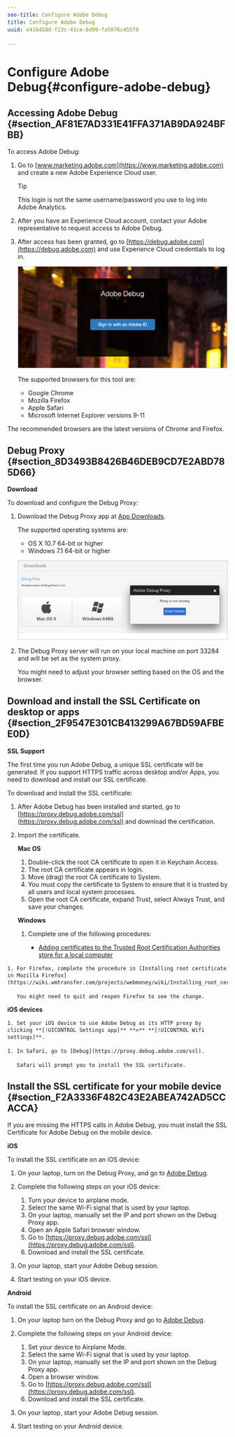 ```yaml
---
seo-title: Configure Adobe Debug
title: Configure Adobe Debug
uuid: e416458d-f23c-41ce-8d99-fa5076c455f0

---
```


# Configure Adobe Debug{#configure-adobe-debug}

## Accessing Adobe Debug {#section_AF81E7AD331E41FFA371AB9DA924BFBB}

To access Adobe Debug:

1. Go to [www.marketing.adobe.com](https://www.marketing.adobe.com) and create a new Adobe Experience Cloud user.

   >[!TIP]
   >
   >This login is not the same username/password you use to log into Adobe Analytics.

1. After you have an Experience Cloud account, contact your Adobe representative to request access to Adobe Debug. 
1. After access has been granted, go to [https://debug.adobe.com](https://debug.adobe.com) and use Experience Cloud credentials to log in.

   ![](assets/adobe-debug-login.png)

   The supported browsers for this tool are:

    * Google Chrome 
    * Mozilla Firefox 
    * Apple Safari 
    * Microsoft Internet Explorer versions 9-11

The recommended browsers are the latest versions of Chrome and Firefox.

## Debug Proxy {#section_8D3493B8426B46DEB9CD7E2ABD785D66}

**Download**

To download and configure the Debug Proxy:

1. Download the Debug Proxy app at [App Downloads](https://debug.adobe.com/#/downloads).

   The supported operating systems are:

    * OS X 10.7 64-bit or higher 
    * Windows 7.1 64-bit or higher

   ![](assets/debug-proxy-app.png)

1. The Debug Proxy server will run on your local machine on port 33284 and will be set as the system proxy.

   You might need to adjust your browser setting based on the OS and the browser.

## Download and install the SSL Certificate on desktop or apps {#section_2F9547E301CB413299A67BD59AFBEE0D}

**SSL Support**

The first time you run Adobe Debug, a unique SSL certificate will be generated. If you support HTTPS traffic across desktop and/or Apps, you need to download and install our SSL certificate.

To download and install the SSL certificate:

1. After Adobe Debug has been installed and started, go to [https://proxy.debug.adobe.com/ssl](https://proxy.debug.adobe.com/ssl) and download the certification. 
1. Import the certificate.

   **Mac OS**

    1. Double-click the root CA certificate to open it in Keychain Access. 
    1. The root CA certificate appears in login. 
    1. Move (drag) the root CA certificate to System. 
    1. You must copy the certificate to System to ensure that it is trusted by all users and local system processes. 
    1. Open the root CA certificate, expand Trust, select Always Trust, and save your changes.

   **Windows**

    1. Complete one of the following procedures:

        * [Adding certificates to the Trusted Root Certification Authorities store for a local computer](https://technet.microsoft.com/en-us/library/cc754841.aspx#BKMK_addlocal) 
<!--        * [How To Import a Trusted Root Certification Authority In Windows 7/Vista/XP](https://www.sqlservermart.com/HowTo/Windows_Import_Certificate.aspx) You might need to quit and reopen your browser to see the change.
-->

    1. For Firefox, complete the procedure in [Installing root certificate in Mozilla Firefox](https://wiki.wmtransfer.com/projects/webmoney/wiki/Installing_root_certificate_in_Mozilla_Firefox).

       You might need to quit and reopen Firefox to see the change.

   **iOS devices**

    1. Set your iOS device to use Adobe Debug as its HTTP proxy by clicking **[!UICONTROL Settings app]** **>** **[!UICONTROL Wifi settings]**. 
    
    1. In Safari, go to [Debug](https://proxy.debug.adobe.com/ssl).

       Safari will prompt you to install the SSL certificate.

## Install the SSL certificate for your mobile device {#section_F2A3336F482C43E2ABEA742AD5CCACCA}

If you are missing the HTTPS calls in Adobe Debug, you must install the SSL Certificate for Adobe Debug on the mobile device.

**iOS**

To install the SSL certificate on an iOS device:

1. On your laptop, turn on the Debug Proxy, and go to [Adobe Debug](https://debug.adobe.com). 
1. Complete the following steps on your iOS device:

    1. Turn your device to airplane mode. 
    1. Select the same Wi-Fi signal that is used by your laptop. 
    1. On your laptop, manually set the IP and port shown on the Debug Proxy app. 
    1. Open an Apple Safari browser window. 
    1. Go to [https://proxy.debug.adobe.com/ssl](https://proxy.debug.adobe.com/ssl). 
    1. Download and install the SSL certificate.

1. On your laptop, start your Adobe Debug session. 
1. Start testing on your iOS device.

**Android**

To install the SSL certificate on an Android device:

1. On your laptop turn on the Debug Proxy and go to [Adobe Debug](https://debug.adobe.com). 
1. Complete the following steps on your Android device:

    1. Set your device to Airplane Mode. 
    1. Select the same Wi-Fi signal that is used by your laptop. 
    1. On your laptop, manually set the IP and port shown on the Debug Proxy app. 
    1. Open a browser window. 
    1. Go to [https://proxy.debug.adobe.com/ssl](https://proxy.debug.adobe.com/ssl). 
    1. Download and install the SSL certificate.

1. On your laptop, start your Adobe Debug session. 
1. Start testing on your Android device.

